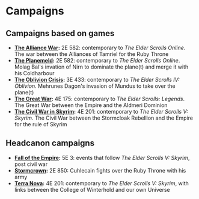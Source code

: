 # Campaigns

## Campaigns based on games
* **[The Alliance War](/campaigns/alliance_war):** 2E 582: contemporary to *The Elder Scrolls Online*. The war between the Alliances of Tamriel for the Ruby Throne
* **[The Planemeld](/campaigns/planemeld):** 2E 582: contemporary to *The Elder Scrolls Online*. Molag Bal's invation of Nirn to dominate the plane(t) and merge it with his Coldharbour
* **[The Oblivion Crisis](/campaigns/oblivion_crisis):** 3E 433: contemporary to *The Elder Scrolls IV: Oblivion*. Mehrunes Dagon's invasion of Mundus to take over the plane(t)
* **[The Great War](/campaigns/great_war):** 4E 175: contemporary to *The Elder Scrolls: Legends*. The Great War between the Empire and the Aldmeri Dominion
* **[The Civil War in Skyrim](/campaigns/civil_war):** 4E 201: contemporary to *The Elder Scrolls V: Skyrim*. The Civil War between the Stormcloak Rebellion and the Empire for the rule of Skyrim

## Headcanon campaigns
* **[Fall of the Empire](/campaigns/fall_of_the_empire):** 5E 3: events that follow *The Elder Scrolls V: Skyrim*, post civil war
* **[Stormcrown](/campaigns/stormcrown):** 2E 850: Cuhlecain fights over the Ruby Throne with his army
* **[Terra Nova](/campaigns/terranova):** 4E 201: contemporary to *The Elder Scrolls V: Skyrim*, with links between the College of Winterhold and our own Universe